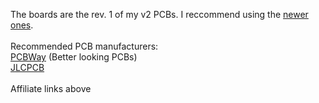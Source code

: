 The boards are the rev. 1 of my v2 PCBs. I reccommend using the [newer ones](../Voron_Boards_Rev2_Gerbers).
<br>
<br>Recommended PCB manufacturers:
<br>[PCBWay](https://www.pcbway.com/) (Better looking PCBs)
<br>[JLCPCB](https://jlcpcb.com/)
<br>
<br>Affiliate links above
